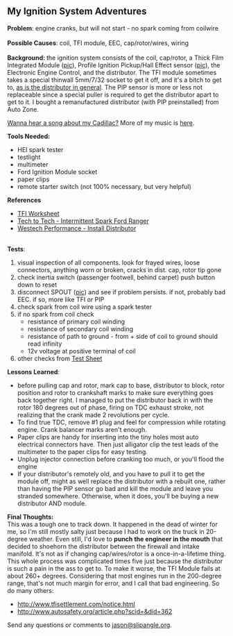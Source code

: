 <div class="google">
	<script type="text/javascript">
			<!--
			google_ad_client = "pub-9671662461133942";
			//120x600, created 11/22/07
			google_ad_slot = "2531976014";
			google_ad_width = 120;
			google_ad_height = 600;
			//-->
	</script>
	<script type="text/javascript" src="http://pagead2.googlesyndication.com/pagead/show_ads.js"></script>
</div>
<h2>My Ignition System Adventures<br /></h2>
<b>Problem</b>: engine cranks, but will not start - no spark coming from coilwire<br /><br /><b>Possible Causes</b>: coil, TFI module, EEC, cap/rotor/wires, wiring<br /><br /><b>Background: </b>the ignition system consists of the coil, cap/rotor, a Thick Film Integrated Module (<a href="images/module.jpg">pic</a>), Profile Ignition Pickup/Hall Effect sensor (<a href="images/pip.jpg">pic</a>), the Electronic Engine Control, and the distributor. The TFI module sometimes takes a special thinwall 5mm/7/32 socket to get it off, and it's a bitch to get to, <a href="images/distributor.jpg">as is the distributor in general</a>. The PIP sensor is more or less not replaceable since a special puller is required to get the distributor apart to get to it. I bought a remanufactured distributor (with PIP preinstalled) from Auto Zone.

<p><a title="Click to download 'Cadillac' by Jason Finneyfrock"  href="http://s3.amazonaws.com/frockenstein-mp3/Cadillac.mp3">Wanna hear a song about my Cadillac?</a> More of my music is <a title="Click for more songs by Jason Finneyfrock" href="songs">here</a>.</p> 

<b>Tools Needed:</b><br /><ul><li>HEI spark tester</li><li>testlight</li><li>multimeter</li><li>Ford Ignition Module socket<br /></li><li>paper clips</li><li>remote starter switch (not 100% necessary, but very helpful)<br /></li></ul><b>References<br /></b><ul><li><a href="images/tfi_worksheet.jpg">TFI Worksheet</a><br /></li><li><a href="http://www.asashop.org/autoinc/dec2002/techtotech.cfm">Tech to Tech - Intermittent Spark Ford Ranger</a></li><li><a href="http://www.westechperformance.com/tdc.htm">Westech Performance - Install Distributor</a><br /></li></ul><br /><b>Tests</b>:<br /><ol><li>visual inspection of all components. look for frayed wires, loose connectors, anything worn or broken, cracks in dist. cap, rotor tip gone</li><li>check inertia switch (passenger footwell, behind carpet) push button down to reset<br /></li><li>disconnect SPOUT (<a href="images/spout.jpg">pic</a>) and see if problem persists. if not, probably bad EEC. if so, more like TFI or PIP<br /></li><li>check spark from coil wire using a spark tester</li><li>if no spark from coil check<ul><li>resistance of primary coil winding</li><li>resistance of secondary coil winding</li><li>resistance of path to ground - from + side of coil to ground should read infinity<br /></li><li>12v voltage at positive terminal of coil</li></ul></li><li>other checks from <a href="images/tfi_worksheet.jpg">Test Sheet</a><br /></li></ol><b>Lessons Learned</b>:<br /><ul><li>before pulling cap and rotor, mark cap to base, distributor to block, rotor position and rotor to crankshaft marks to make sure everything goes back together right. I managed to put the distributor back in with the rotor 180 degrees out of phase, firing on TDC exhaust stroke, not realizing that the crank made 2 revolutions per cycle.</li><li>To find true TDC, remove #1 plug and feel for compression while rotating engine. Crank balancer marks aren't enough.</li><li>Paper clips are handy for inserting into the tiny holes most auto electrical connectors have. Then just alligator clip the test leads of the multimeter to the paper clips for easy testing.</li><li>Unplug injector connection before cranking too much, or you'll flood the engine</li><li>If your distributor's remotely old, and you have to pull it to get the module off, might as well replace the distributor with a rebuilt one, rather than having the PIP sensor go bad and kill the module and leave you stranded somewhere. Otherwise, when it does, you'll be buying a new distributor AND module.<br /></li></ul><b>Final Thoughts:</b><br />This was a tough one to track down. It happened in the dead of winter for me, so I'm still mostly salty just because I had to work on the truck in 20-degree weather. Even still, I'd love to <b>punch the engineer in the mouth</b> that decided to shoehorn the distributor between the firewall and intake manifold. It's not as if changing cap/wires/rotor is a once-in-a-lifetime thing. This whole process was complicated times five just because the distributor is such a pain in the ass to get to. To make it worse, the TFI Module fails at about 260+ degrees. Considering that most engines run in the 200-degree range, that's not much margin for error, and I call that bad engineering. So do many others:<br /><ul><li><a href="http://www.tfisettlement.com/notice.html">http://www.tfisettlement.com/notice.html</a></li><li><a href="http://www.autosafety.org/article.php?scid=&did=362">http://www.autosafety.org/article.php?scid=&did=362</a><br /></li></ul>Send any questions or comments to <a href="mailto:jason@slipangle.org">jason@slipangle.org</a>.

<script type="text/javascript"><!--
	google_ad_client = "pub-9671662461133942";
	/* wide */
	google_ad_slot = "9835460877";
	google_ad_width = 468;
	google_ad_height = 60;
	//-->
</script>
<script type="text/javascript"
src="http://pagead2.googlesyndication.com/pagead/show_ads.js">
</script>
